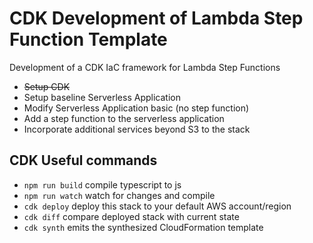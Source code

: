 # CDK Development of Lambda Step Function Template

Development of a CDK IaC framework for Lambda Step Functions

- ~~Setup CDK~~
- Setup baseline Serverless Application
- Modify Serverless Application basic (no step function)
- Add a step function to the serverless application
- Incorporate additional services beyond S3 to the stack

## CDK Useful commands

- `npm run build` compile typescript to js
- `npm run watch` watch for changes and compile
- `cdk deploy` deploy this stack to your default AWS account/region
- `cdk diff` compare deployed stack with current state
- `cdk synth` emits the synthesized CloudFormation template
